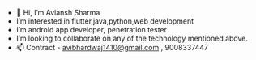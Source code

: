 - 👋 Hi, I’m Aviansh Sharma
- I’m interested in flutter,java,python,web development
- I’m android app developer, penetration tester
- I’m looking to collaborate on any of the technology mentioned above.
- 📫 Contract - avibhardwaj1410@gmail.com , 9008337447

<!---
avi-nas/avi-nas is a ✨ special ✨ repository because its `README.md` (this file) appears on your GitHub profile.
You can click the Preview link to take a look at your changes.
--->
